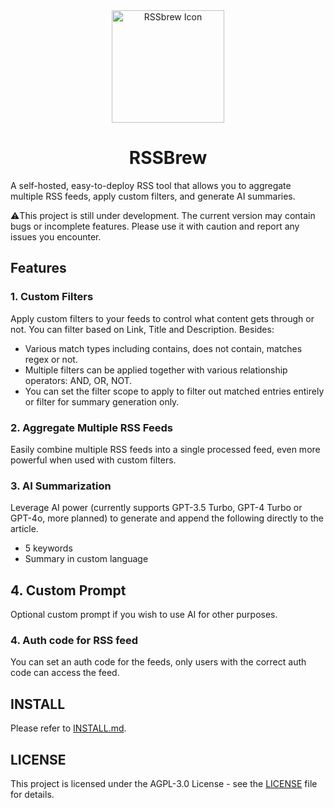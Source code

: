 <div align="center">
  <img src="https://github.com/yinan-c/RSSbrew/assets/95043151/15876fda-28aa-468f-b012-f1bbc4c03a84" alt="RSSbrew Icon" width="180"/>
  <h1>RSSBrew</h1>
</div>

A self-hosted, easy-to-deploy RSS tool that allows you to aggregate multiple RSS feeds, apply custom filters, and generate AI summaries.

⚠️This project is still under development. The current version may contain bugs or incomplete features. Please use it with caution and report any issues you encounter.

## Features

### 1. Custom Filters
Apply custom filters to your feeds to control what content gets through or not. You can filter based on Link, Title and Description.
Besides:
- Various match types including contains, does not contain, matches regex or not.
- Multiple filters can be applied together with various relationship operators: AND, OR, NOT.
- You can set the filter scope to apply to filter out matched entries entirely or filter for summary generation only.
  
### 2. Aggregate Multiple RSS Feeds
Easily combine multiple RSS feeds into a single processed feed, even more powerful when used with custom filters.

### 3. AI Summarization
Leverage AI power (currently supports GPT-3.5 Turbo, GPT-4 Turbo or GPT-4o, more planned) to generate and append the following directly to the article.

- 5 keywords
- Summary in custom language
  
## 4. Custom Prompt
Optional custom prompt if you wish to use AI for other purposes.

### 4. Auth code for RSS feed
You can set an auth code for the feeds, only users with the correct auth code can access the feed.

## INSTALL

Please refer to [INSTALL.md](INSTALL.md).

## LICENSE

This project is licensed under the AGPL-3.0 License - see the [LICENSE](LICENSE) file for details.
